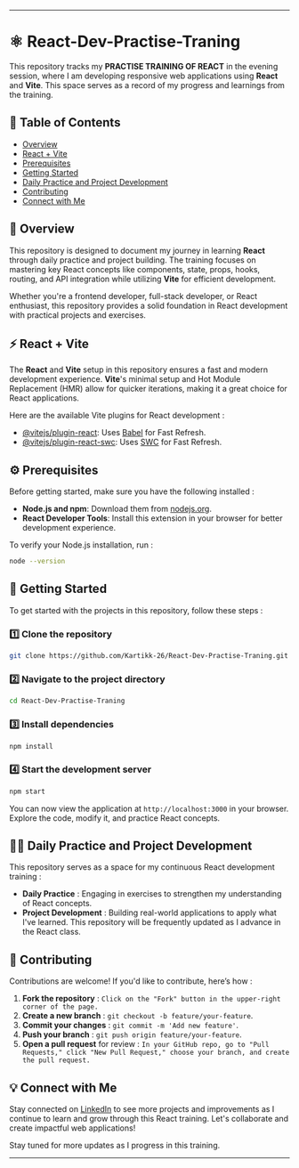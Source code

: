 
---

# ⚛️ React-Dev-Practise-Traning

This repository tracks my **PRACTISE TRAINING OF REACT** in the evening session, where I am developing responsive web applications using **React** and **Vite**. This space serves as a record of my progress and learnings from the training.

## 📑 Table of Contents
- [Overview](#-overview)
- [React + Vite](#-react--vite)
- [Prerequisites](#-prerequisites)
- [Getting Started](#-getting-started)
- [Daily Practice and Project Development](#-daily-practice-and-project-development)
- [Contributing](#-contributing)
- [Connect with Me](#-connect-with-me)

## 📝 Overview

This repository is designed to document my journey in learning **React** through daily practice and project building. The training focuses on mastering key React concepts like components, state, props, hooks, routing, and API integration while utilizing **Vite** for efficient development.

Whether you're a frontend developer, full-stack developer, or React enthusiast, this repository provides a solid foundation in React development with practical projects and exercises.

## ⚡ React + Vite

The **React** and **Vite** setup in this repository ensures a fast and modern development experience. **Vite**'s minimal setup and Hot Module Replacement (HMR) allow for quicker iterations, making it a great choice for React applications.

Here are the available Vite plugins for React development :

- [@vitejs/plugin-react](https://github.com/vitejs/vite-plugin-react/blob/main/packages/plugin-react/README.md): Uses [Babel](https://babeljs.io/) for Fast Refresh.
- [@vitejs/plugin-react-swc](https://github.com/vitejs/vite-plugin-react-swc): Uses [SWC](https://swc.rs/) for Fast Refresh.

## ⚙️ Prerequisites

Before getting started, make sure you have the following installed :

- **Node.js and npm**: Download them from [nodejs.org](https://nodejs.org/).
- **React Developer Tools**: Install this extension in your browser for better development experience.

To verify your Node.js installation, run :

```bash
node --version
```

## 💬 Getting Started

To get started with the projects in this repository, follow these steps :

### 1️⃣ Clone the repository

```bash
git clone https://github.com/Kartikk-26/React-Dev-Practise-Traning.git
```

### 2️⃣ Navigate to the project directory

```bash
cd React-Dev-Practise-Traning
```

### 3️⃣ Install dependencies

```bash
npm install
```

### 4️⃣ Start the development server

```bash
npm start
```

You can now view the application at `http://localhost:3000` in your browser. Explore the code, modify it, and practice React concepts.

## 👨‍💻 Daily Practice and Project Development

This repository serves as a space for my continuous React development training :

- **Daily Practice** : Engaging in exercises to strengthen my understanding of React concepts.
- **Project Development** : Building real-world applications to apply what I've learned. This repository will be frequently updated as I advance in the React class.

## 🤝 Contributing

Contributions are welcome! If you'd like to contribute, here’s how :

1. **Fork the repository** : `Click on the "Fork" button in the upper-right corner of the page. `
2. **Create a new branch** : `git checkout -b feature/your-feature`.
3. **Commit your changes** : `git commit -m 'Add new feature'`.
4. **Push your branch** : `git push origin feature/your-feature`.
5. **Open a pull request** for review : `In your GitHub repo, go to "Pull Requests," click "New Pull Request," choose your branch, and create the pull request. `

## 💡 Connect with Me

Stay connected on [LinkedIn](https://www.linkedin.com/in/-kartikjain/) to see more projects and improvements as I continue to learn and grow through this React training. Let's collaborate and create impactful web applications!

Stay tuned for more updates as I progress in this training.

---